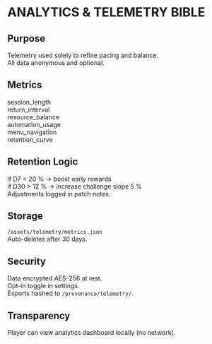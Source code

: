 # ANALYTICS & TELEMETRY BIBLE

## Purpose
Telemetry used solely to refine pacing and balance.  
All data anonymous and optional.

## Metrics
session_length  
return_interval  
resource_balance  
automation_usage  
menu_navigation  
retention_curve

## Retention Logic
if D7 < 20 % → boost early rewards  
if D30 > 12 % → increase challenge slope 5 %  
Adjustments logged in patch notes.

## Storage
`/assets/telemetry/metrics.json`  
Auto-deletes after 30 days.

## Security
Data encrypted AES-256 at rest.  
Opt-in toggle in settings.  
Exports hashed to `/provenance/telemetry/`.

## Transparency
Player can view analytics dashboard locally (no network).
